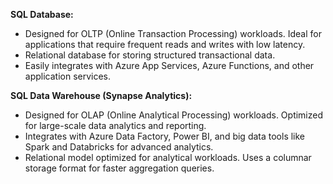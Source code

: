 **SQL Database:**

- Designed for OLTP (Online Transaction Processing) workloads. Ideal for applications that require frequent reads and writes with low latency.
- Relational database for storing structured transactional data.
- Easily integrates with Azure App Services, Azure Functions, and other application services.

**SQL Data Warehouse (Synapse Analytics):**

- Designed for OLAP (Online Analytical Processing) workloads. Optimized for large-scale data analytics and reporting.
- Integrates with Azure Data Factory, Power BI, and big data tools like Spark and Databricks for advanced analytics.
- Relational model optimized for analytical workloads. Uses a columnar storage format for faster aggregation queries.
